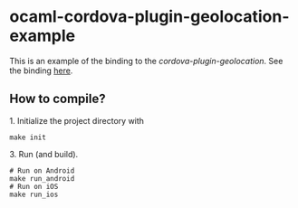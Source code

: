 # ocaml-cordova-plugin-geolocation-example

This is an example of the binding to the *cordova-plugin-geolocation*. See the
binding
[here](https://github.com/dannywillems/ocaml-cordova-plugin-geolocation).

## How to compile?

1\. Initialize the project directory with
```
make init
```

3\. Run (and build).
```
# Run on Android
make run_android
# Run on iOS
make run_ios
```

